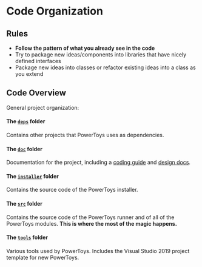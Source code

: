 # Code Organization

## Rules

- **Follow the pattern of what you already see in the code**
- Try to package new ideas/components into libraries that have nicely defined interfaces
- Package new ideas into classes or refactor existing ideas into a class as you extend

## Code Overview

General   project organization:

#### The [`deps`](/deps) folder
Contains other projects that PowerToys uses as dependencies.

#### The [`doc`](/doc) folder
Documentation for the project, including a [coding guide](/doc/coding) and [design docs](/doc/specs).

#### The [`installer`](/installer) folder
Contains the source code of the PowerToys installer.

#### The [`src`](/src) folder
Contains the source code of the PowerToys runner and of all of the PowerToys modules. **This is where the most of the magic happens.**

#### The [`tools`](/tools) folder
Various tools used by PowerToys. Includes the Visual Studio 2019 project template for new PowerToys.
